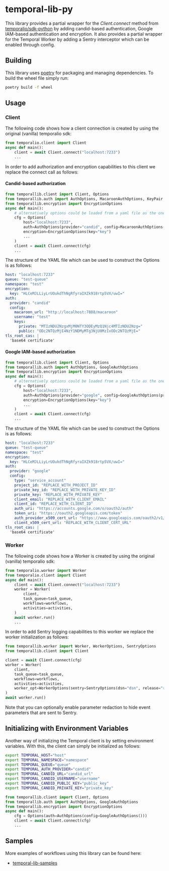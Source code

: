 # temporal-lib-py

This library provides a partial wrapper for the _Client.connect_ method from
[temporalio/sdk-python](https://github.com/temporalio/sdk-python/tree/main/temporalio)
by adding candid-based authentication, Google IAM-based authentication and
encryption. It also provides a partial wrapper for the Temporal Worker by adding
a Sentry interceptor which can be enabled through config.

## Building

This library uses [poetry](https://github.com/python-poetry/poetry) for
packaging and managing dependencies. To build the wheel file simply run:

```bash
poetry build -f wheel
```

## Usage

### Client

The following code shows how a client connection is created by using the
original (vanilla) temporalio sdk:

```python
from temporalio.client import Client
async def main():
    client = await Client.connect("localhost:7233")
    ...
```

In order to add authorization and encryption capabilities to this client we
replace the connect call as follows:

#### Candid-based authorization

```python
from temporallib.client import Client, Options
from temporallib.auth import AuthOptions, MacaroonAuthOptions, KeyPair
from temporallib.encryption import EncryptionOptions
async def main():
    # alternatively options could be loaded from a yaml file as the one showed below
    cfg = Options(
        host="localhost:7233",
        auth=AuthOptions(provider="candid", config=MacaroonAuthOptions(keys=KeyPair(...))),
        encryption=EncryptionOptions(key="key")
        ...
    )
    client = await Client.connect(cfg)
	...
```

The structure of the YAML file which can be used to construct the Options is as
follows:

```yaml
host: "localhost:7233"
queue: "test-queue"
namespace: "test"
encryption:
  key: "HLCeMJLLiyLrUOukdThNgRfyraIXZk918rtp5VX/uwI="
auth:
  provider: "candid"
  config:
    macaroon_url: "http://localhost:7888/macaroon"
    username: "test"
    keys:
      private: "MTIzNDU2NzgxMjM0NTY3ODEyMzQ1Njc4MTIzNDU2Nzg="
      public: "ODc2NTQzMjE4NzY1NDMyMTg3NjU0MzIxODc2NTQzMjE="
tls_root_cas: |
  'base64 certificate'
```

#### Google IAM-based authorization

```python
from temporallib.client import Client, Options
from temporallib.auth import AuthOptions, GoogleAuthOptions
from temporallib.encryption import EncryptionOptions
async def main():
    # alternatively options could be loaded from a yaml file as the one showed below
    cfg = Options(
        host="localhost:7233",
        auth=AuthOptions(provider="google", config=GoogleAuthOptions(private_key=...)),
        encryption=EncryptionOptions(key="key")
        ...
    )
    client = await Client.connect(cfg)
	...
```

The structure of the YAML file which can be used to construct the Options is as
follows:

```yaml
host: "localhost:7233"
queue: "test-queue"
namespace: "test"
encryption:
  key: "HLCeMJLLiyLrUOukdThNgRfyraIXZk918rtp5VX/uwI="
auth:
  provider: "google"
  config:
    type: "service_account"
    project_id: "REPLACE_WITH_PROJECT_ID"
    private_key_id: "REPLACE_WITH_PRIVATE_KEY_ID"
    private_key: "REPLACE_WITH_PRIVATE_KEY"
    client_email: "REPLACE_WITH_CLIENT_EMAIL"
    client_id: "REPLACE_WITH_CLIENT_ID"
    auth_uri: "https://accounts.google.com/o/oauth2/auth"
    token_uri: "https://oauth2.googleapis.com/token"
    auth_provider_x509_cert_url: "https://www.googleapis.com/oauth2/v1/certs"
    client_x509_cert_url: "REPLACE_WITH_CLIENT_CERT_URL"
tls_root_cas: |
  'base64 certificate'
```

### Worker

The following code shows how a Worker is created by using the original (vanilla)
temporalio sdk:

```python
from temporalio.worker import Worker
from temporalio.client import Client
async def main():
    client = await Client.connect("localhost:7233")
    worker = Worker(
        client,
        task_queue=task_queue,
        workflows=workflows,
        activities=activities,
    )
    await worker.run()
    ...
```

In order to add Sentry logging capabilities to this worker we replace the worker
initialization as follows:

```python
from temporallib.worker import Worker, WorkerOptions, SentryOptions
from temporallib.client import Client

client = await Client.connect(cfg)
worker = Worker(
    client,
    task_queue=task_queue,
    workflows=workflows,
    activities=activities,
    worker_opt=WorkerOptions(sentry=SentryOptions(dsn="dsn", release="release", environment="environment", redact_params=True)),
)
await worker.run()

```

Note that you can optionally enable parameter redaction to hide event parameters
that are sent to Sentry.

## Initializing with Environment Variables

Another way of initializing the Temporal client is by setting environment
variables. With this, the client can simply be initialized as follows:

```bash
export TEMPORAL_HOST="host"
export TEMPORAL_NAMESPACE="namespace"
export TEMPORAL_QUEUE="queue"
export TEMPORAL_AUTH_PROVIDER="candid"
export TEMPORAL_CANDID_URL="candid_url"
export TEMPORAL_CANDID_USERNAME="username"
export TEMPORAL_CANDID_PUBLIC_KEY="public_key"
export TEMPORAL_CANDID_PRIVATE_KEY="private_key"
```

```python
from temporallib.client import Client, Options
from temporallib.auth import AuthOptions, GoogleAuthOptions
from temporallib.encryption import EncryptionOptions
async def main():
    cfg = Options(auth=AuthOptions(config=GoogleAuthOptions()))
    client = await Client.connect(cfg)
	...
```

## Samples

More examples of workflows using this library can be found here:

- [temporal-lib-samples](https://github.com/canonical/temporal-lib-samples)
